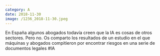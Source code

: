 ```yaml
--- 
category: A 
date: 2018-11-30 
image: /1236_2018-11-30.jpeg 
--- 
```


En España algunos abogados todavía creen que la IA es cosas de otros sectores. Pero no. Os comparto los resultados de un estudio en el que máquinas y abogados compitieron por encontrar riesgos en una serie de documentos legales #IA
